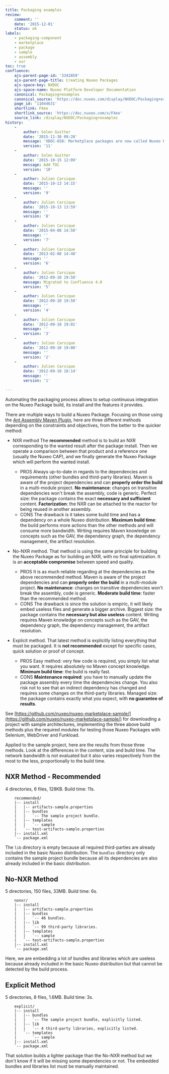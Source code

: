 ```yaml
---
title: Packaging examples
review:
    comment: ''
    date: '2015-12-01'
    status: ok
labels:
    - packaging-component
    - marketplace
    - package
    - sample
    - assembly
    - nxr
toc: true
confluence:
    ajs-parent-page-id: '3342859'
    ajs-parent-page-title: Creating Nuxeo Packages
    ajs-space-key: NXDOC
    ajs-space-name: Nuxeo Platform Developer Documentation
    canonical: Packaging+examples
    canonical_source: 'https://doc.nuxeo.com/display/NXDOC/Packaging+examples'
    page_id: '11044631'
    shortlink: F4eo
    shortlink_source: 'https://doc.nuxeo.com/x/F4eo'
    source_link: /display/NXDOC/Packaging+examples
history:
    - 
        author: Solen Guitter
        date: '2015-11-30 09:20'
        message: 'XDOC-658: Marketplace packages are now called Nuxeo Package'
        version: '11'
    - 
        author: Solen Guitter
        date: '2015-10-15 12:09'
        message: Add TOC
        version: '10'
    - 
        author: Julien Carsique
        date: '2015-10-13 14:15'
        message: ''
        version: '9'
    - 
        author: Julien Carsique
        date: '2015-10-13 13:59'
        message: ''
        version: '8'
    - 
        author: Julien Carsique
        date: '2015-04-08 14:50'
        message: ''
        version: '7'
    - 
        author: Julien Carsique
        date: '2013-02-08 14:40'
        message: ''
        version: '6'
    - 
        author: Julien Carsique
        date: '2012-09-10 19:50'
        message: Migrated to Confluence 4.0
        version: '5'
    - 
        author: Julien Carsique
        date: '2012-09-10 19:50'
        message: ''
        version: '4'
    - 
        author: Julien Carsique
        date: '2012-09-10 19:01'
        message: ''
        version: '3'
    - 
        author: Julien Carsique
        date: '2012-09-10 19:00'
        message: ''
        version: '2'
    - 
        author: Julien Carsique
        date: '2012-09-10 18:14'
        message: ''
        version: '1'

---
```

Automating the packaging process allows to setup continuous integration on the Nuxeo Package build, its install and the features it provides.

There are multiple ways to build a Nuxeo Package. Focusing on those using the [Ant Assembly Maven Plugin](https://github.com/nuxeo/ant-assembly-maven-plugin), here are three different methods depending on the constraints and objectives, from the better to the quicker method:

*   NXR method
    The **recommended** method is to build an NXR corresponding to the wanted result after the package install. Then we operate a comparison between that product and a reference one (usually the Nuxeo CAP), and we finally generate the Nuxeo Package which will perform the wanted install.

    *   PROS
        Always up-to-date in regards to the dependencies and requirements (other bundles and third-party libraries).
        Maven is aware of the project dependencies and can **properly order the build** in a multi-module project.
        **No maintenance**: changes on transitive dependencies won't break the assembly, code is generic.
        Perfect size: the package contains the exact **necessary and sufficient** content.
        **Factorization**: the NXR can be attached to the reactor for being reused in another assembly.
    *   CONS
        The drawback is it takes some build time and has a dependency on a whole Nuxeo distribution.
        **Maximum build time**: the build performs more actions than the other methods and will consume more bandwidth.
        Writing requires Maven knowledge on concepts such as the GAV, the dependency graph, the dependency management, the artifact resolution.
*   No-NXR method.
    That method is using the same principle for building the Nuxeo Package as for building an NXR, with no final optimization. It is an **acceptable compromise** between speed and quality.

    *   PROS
        It is as much reliable regarding at the dependencies as the above recommended method.
        Maven is aware of the project dependencies and can **properly order the build** in a multi-module project.
        **No maintenance**: changes on transitive dependencies won't break the assembly, code is generic.
        **Moderate build time**: faster than the recommended method.
    *   CONS
        The drawback is since the solution is empiric, it will likely embed useless files and generate a bigger archive.
        Biggest size: the package contains the **necessary but also useless** content.
        Writing requires Maven knowledge on concepts such as the GAV, the dependency graph, the dependency management, the artifact resolution.
*   Explicit method.
    That latest method is explicitly listing everything that must be packaged. It is **not recommended** except for specific cases, quick solution or proof of concept.

    *   PROS
        Easy method: very few code is required, you simply list what you want. It requires absolutely no Maven concept knowledge.
        **Minimum build time**: the build is really fast.
    *   CONS
        **Maintenance required**: you have to manually update the package assembly every time the dependencies change.
        You also risk not to see that an indirect dependency has changed and requires some changes on the third-party libraries.
        Managed size: the package contains exactly what you expect, with **no guarantee of results**.

See [https://github.com/nuxeo/nuxeo-marketplace-sample/](https://github.com/nuxeo/nuxeo-marketplace-sample/) for downloading a project with sample architectures, implementing the three above build methods plus the required modules for testing those Nuxeo Packages with Selenium, WebDriver and Funkload.

Applied to the sample project, here are the results from those three methods. Look at the differences in the content, size and build time. The network bandwidth is not evaluated but it also varies respectively from the most to the less, proportionally to the build time.

## NXR Method - Recommended

4 directories, 6 files, 128KB. Build time: 11s.

```
    recommended/
    |-- install
    |   |-- artifacts-sample.properties
    |   |-- bundles
    |   |   `-- The sample project bundle.
    |   |-- templates
    |   |   `-- sample
    |   `-- test-artifacts-sample.properties
    |-- install.xml
    `-- package.xml
```

The `lib`&nbsp;directory is empty because all required third-parties are already included in the basic Nuxeo distribution. The `bundles` directory only contains the sample project bundle because all its dependencies are also already included in the basic distribution.

## No-NXR Method

5 directories, 150 files, 33MB. Build time: 6s.

```
    nonxr/
    |-- install
    |   |-- artifacts-sample.properties
    |   |-- bundles
    |   |   `-- 46 bundles.
    |   |-- lib
    |   |   `-- 99 third-party libraries.
    |   |-- templates
    |   |   `-- sample
    |   `-- test-artifacts-sample.properties
    |-- install.xml
    `-- package.xml
```

Here, we are embedding a lot of bundles and libraries which are useless because already included in the basic Nuxeo distribution but that cannot be detected by the build process.

## Explicit Method

5 directories, 8 files, 1.6MB. Build time: 3s.

```
    explicit/
    |-- install
    |   |-- bundles
    |   |   `-- The sample project bundle, explicitly listed.
    |   |-- lib
    |   |   `-- 4 third-party libraries, explicitly listed.
    |   `-- templates
    |       `-- sample
    |-- install.xml
    `-- package.xml
```

That solution builds a lighter package than the No-NXR method but we don't know if it will be missing some dependencies or not. The embedded bundles and libraries list must be manually maintained.